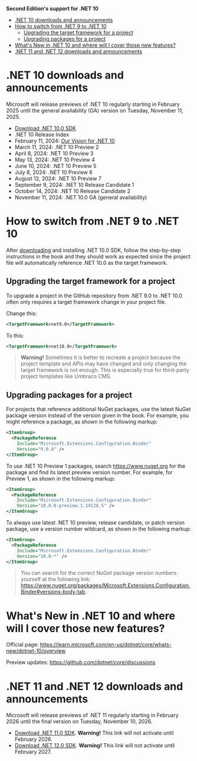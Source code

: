 **Second Edition's support for .NET 10**

- [.NET 10 downloads and announcements](#net-10-downloads-and-announcements)
- [How to switch from .NET 9 to .NET 10](#how-to-switch-from-net-9-to-net-10)
  - [Upgrading the target framework for a project](#upgrading-the-target-framework-for-a-project)
  - [Upgrading packages for a project](#upgrading-packages-for-a-project)
- [What's New in .NET 10 and where will I cover those new features?](#whats-new-in-net-10-and-where-will-i-cover-those-new-features)
- [.NET 11 and .NET 12 downloads and announcements](#net-11-and-net-12-downloads-and-announcements)

# .NET 10 downloads and announcements

Microsoft will release previews of .NET 10 regularly starting in February 2025 until the general availability (GA) version on Tuesday, November 11, 2025.

- [Download .NET 10.0 SDK](https://dotnet.microsoft.com/download/dotnet/10.0)
- .NET 10 Release Index
- February 11, 2024: [Our Vision for .NET 10](https://devblogs.microsoft.com/dotnet/our-vision-for-dotnet-10/)
- March 11, 2024: .NET 10 Preview 2
- April 8, 2024: .NET 10 Preview 3
- May 13, 2024: .NET 10 Preview 4
- June 10, 2024: .NET 10 Preview 5
- July 8, 2024: .NET 10 Preview 6
- August 12, 2024: .NET 10 Preview 7
- September 9, 2024: .NET 10 Release Candidate 1
- October 14, 2024: .NET 10 Release Candidate 2
- November 11, 2024: .NET 10.0 GA (general availability)

# How to switch from .NET 9 to .NET 10

After [downloading](https://dotnet.microsoft.com/download/dotnet/10.0) and installing .NET 10.0 SDK, follow the step-by-step instructions in the book and they should work as expected since the project file will automatically reference .NET 10.0 as the target framework. 

## Upgrading the target framework for a project

To upgrade a project in the GitHub repository from .NET 9.0 to .NET 10.0 often only requires a target framework change in your project file.

Change this:

```xml
<TargetFramework>net9.0</TargetFramework>
```

To this:

```xml
<TargetFramework>net10.0</TargetFramework>
```

> **Warning!** Sometimes it is better to recreate a project because the project template and APIs may have changed and only changing the target framework is not enough. This is especially true for third-party project templates like Umbraco CMS.

## Upgrading packages for a project

For projects that reference additional NuGet packages, use the latest NuGet package version instead of the version given in the book. For example, you might reference a package, as shown in the following markup:
```xml
<ItemGroup>
  <PackageReference
    Include="Microsoft.Extensions.Configuration.Binder"
    Version="9.0.0" />
</ItemGroup>
```

To use .NET 10 Preview 1 packages, search https://www.nuget.org for the package and find its latest preview version number. For example, for Preview 1, as shown in the following markup:
```xml
<ItemGroup>
  <PackageReference
    Include="Microsoft.Extensions.Configuration.Binder"
    Version="10.0.0-preview.1.14128.5" />
</ItemGroup>
```

To always use latest .NET 10 preview, release candidate, or patch version package, use a version number wildcard, as shown in the following markup:
```xml
<ItemGroup>
  <PackageReference
    Include="Microsoft.Extensions.Configuration.Binder"
    Version="10.0-*" />
</ItemGroup>
```

> You can search for the correct NuGet package version numbers yourself at the following link: https://www.nuget.org/packages/Microsoft.Extensions.Configuration.Binder#versions-body-tab.

# What's New in .NET 10 and where will I cover those new features?

Official page: https://learn.microsoft.com/en-us/dotnet/core/whats-new/dotnet-10/overview

Preview updates: https://github.com/dotnet/core/discussions

# .NET 11 and .NET 12 downloads and announcements

Microsoft will release previews of .NET 11 regularly starting in February 2026 until the final version on Tuesday, November 10, 2026.

- [Download .NET 11.0 SDK](https://dotnet.microsoft.com/download/dotnet/11.0). **Warning!** This link will not activate until February 2026.
- [Download .NET 12.0 SDK](https://dotnet.microsoft.com/download/dotnet/12.0). **Warning!** This link will not activate until February 2027.
